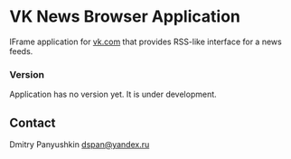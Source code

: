# VK News Browser Application

IFrame application for [vk.com](http://vk.com) that
provides RSS-like interface for a news feeds.

### Version

Application has no version yet. It is under development.

## Contact

Dmitry Panyushkin dspan@yandex.ru
